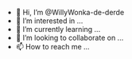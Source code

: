 - 👋 Hi, I’m @WillyWonka-de-derde
- 👀 I’m interested in ...
- 🌱 I’m currently learning ...
- 💞️ I’m looking to collaborate on ...
- 📫 How to reach me ...

<!---
WillyWonka-de-derde/WillyWonka-de-derde is a ✨ special ✨ repository because its `README.md` (this file) appears on your GitHub profile.
You can click the Preview link to take a look at your changes.
--->
